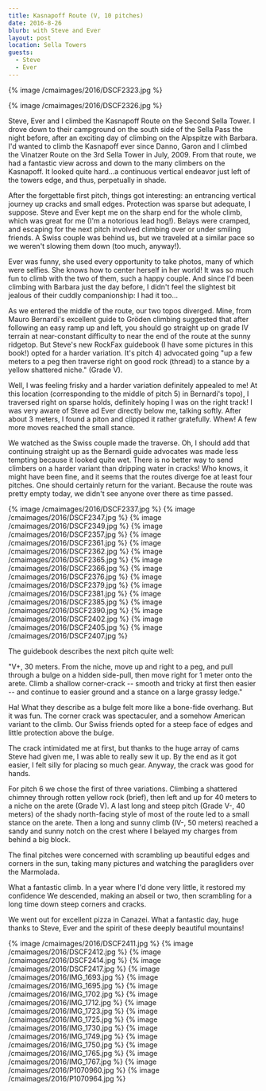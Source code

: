 ```yaml
---
title: Kasnapoff Route (V, 10 pitches)
date: 2016-8-26
blurb: with Steve and Ever
layout: post
location: Sella Towers
guests:
  - Steve
  - Ever
---
```


{% image /cmaimages/2016/DSCF2323.jpg %}

{% image /cmaimages/2016/DSCF2326.jpg %}

Steve, Ever and I climbed the Kasnapoff Route on the Second Sella Tower.
I drove down to their campground on the south side of the Sella Pass the
night before, after an exciting day of climbing on the Alpspitze with
Barbara. I'd wanted to climb the Kasnapoff ever since Danno, Garon and
I climbed the Vinatzer Route on the 3rd Sella Tower in July, 2009.
From that route, we had a fantastic view across and down to the many
climbers on the Kasnapoff. It looked quite hard...a continuous vertical
endeavor just left of the towers edge, and thus, perpetually in shade.

After the forgettable first pitch, things got interesting: an entrancing
vertical journey up cracks and small edges. Protection was sparse but
adequate, I suppose. Steve and Ever kept me on the sharp end for the
whole climb, which was great for me (I'm a notorious lead hog!). Belays
were cramped, and escaping for the next pitch involved climbing over
or under smiling friends. A Swiss couple was behind us, but we
traveled at a similar pace so we weren't slowing them down (too much,
anyway!).

Ever was funny, she used every opportunity to take photos, many of which
were selfies. She knows how to center herself in her world! It was so
much fun to climb with the two of them, such a happy couple. And since
I'd been climbing with Barbara just the day before, I didn't feel the
slightest bit jealous of their cuddly companionship: I had it too...

As we entered the middle of the route, our two topos diverged. Mine, from
Mauro Bernardi's excellent guide to Gröden climbing suggested that after
following an easy ramp up and left, you should go straight up on grade
IV terrain at near-constant difficulty to near the end of the route at
the sunny ridgetop. But Steve's new RockFax guidebook (I have some
pictures in this book!) opted for a harder variation. It's pitch 4)
advocated going "up a few meters to a peg then traverse right on good
rock (thread) to a stance by a yellow shattered niche." (Grade V).

Well, I was feeling frisky and a harder variation definitely appealed
to me! At this location (corresponding to the middle of pitch 5) in
Bernardi's topo), I traversed right on sparse holds, definitely hoping
I was on the right track! I was very aware of Steve ad Ever directly below
me, talking softly. After about 3 meters, I found a piton and clipped it
rather gratefully. Whew! A few more moves reached the small stance.

We watched as the Swiss couple made the traverse. Oh, I should add that
continuing straight up as the Bernardi guide advocates was made less tempting
because it looked quite wet. There is no better way to send climbers on a harder
variant than dripping water in cracks! Who knows, it might have been fine,
and it seems that the routes diverge foe at least four pitches. One should
certainly return for the variant. Because the route was pretty empty today,
we didn't see anyone over there as time passed.

{% image /cmaimages/2016/DSCF2337.jpg %}
{% image /cmaimages/2016/DSCF2347.jpg %}
{% image /cmaimages/2016/DSCF2349.jpg %}
{% image /cmaimages/2016/DSCF2357.jpg %}
{% image /cmaimages/2016/DSCF2361.jpg %}
{% image /cmaimages/2016/DSCF2362.jpg %}
{% image /cmaimages/2016/DSCF2365.jpg %}
{% image /cmaimages/2016/DSCF2366.jpg %}
{% image /cmaimages/2016/DSCF2376.jpg %}
{% image /cmaimages/2016/DSCF2379.jpg %}
{% image /cmaimages/2016/DSCF2381.jpg %}
{% image /cmaimages/2016/DSCF2385.jpg %}
{% image /cmaimages/2016/DSCF2390.jpg %}
{% image /cmaimages/2016/DSCF2402.jpg %}
{% image /cmaimages/2016/DSCF2405.jpg %}
{% image /cmaimages/2016/DSCF2407.jpg %}

The guidebook describes the next pitch quite well:

"V+, 30 meters. From the niche, move up and right to a peg, and pull through
a bulge on a hidden side-pull, then move right for 1 meter onto the arete.
Climb a shallow corner-crack -- smooth and tricky at first then easier -- and
continue to easier ground and a stance on a large grassy ledge."

Ha! What they describe as a bulge felt more like a bone-fide overhang. But it
was fun. The corner crack was spectaculer, and a somehow American variant to
the climb. Our Swiss friends opted for a steep face of edges and little protection
above the bulge.

The crack intimidated me at first, but thanks to the huge array of cams Steve
had given me, I was able to really sew it up. By the end as it got easier, I
felt silly for placing so much gear. Anyway, the crack was good for hands.

For pitch 6 we chose the first of three variations. Climbing a shattered
chimney through rotten yellow rock (brief), then left and up for 40 meters to a niche
on the arete (Grade V). A last long and steep pitch (Grade V-, 40 meters) of
the shady north-facing style of most of the route led to a small stance on the
arete. Then a long and sunny climb (IV-, 50 meters) reached a sandy and sunny
notch on the crest where I belayed my charges from behind a big block.

The final pitches were concerned with scrambling up beautiful edges and corners
in the sun, taking many pictures and watching the paragliders over the Marmolada.

What a fantastic climb. In a year where I'd done very little, it restored my
confidence We descended, making an abseil or two, then scrambling for a long
time down steep corners and cracks.

We went out for excellent pizza in Canazei. What a fantastic day, huge thanks
to Steve, Ever and the spirit of these deeply beautiful mountains!

{% image /cmaimages/2016/DSCF2411.jpg %}
{% image /cmaimages/2016/DSCF2412.jpg %}
{% image /cmaimages/2016/DSCF2414.jpg %}
{% image /cmaimages/2016/DSCF2417.jpg %}
{% image /cmaimages/2016/IMG_1693.jpg %}
{% image /cmaimages/2016/IMG_1695.jpg %}
{% image /cmaimages/2016/IMG_1702.jpg %}
{% image /cmaimages/2016/IMG_1712.jpg %}
{% image /cmaimages/2016/IMG_1723.jpg %}
{% image /cmaimages/2016/IMG_1725.jpg %}
{% image /cmaimages/2016/IMG_1730.jpg %}
{% image /cmaimages/2016/IMG_1749.jpg %}
{% image /cmaimages/2016/IMG_1750.jpg %}
{% image /cmaimages/2016/IMG_1765.jpg %}
{% image /cmaimages/2016/IMG_1767.jpg %}
{% image /cmaimages/2016/P1070960.jpg %}
{% image /cmaimages/2016/P1070964.jpg %}

